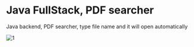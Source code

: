 # Java FullStack, PDF searcher
Java backend, PDF searcher, type file name and it will open automatically

![1](https://user-images.githubusercontent.com/104839239/223707043-f61413fe-e542-4921-b720-6d7913003446.png)
